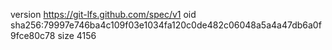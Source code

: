 version https://git-lfs.github.com/spec/v1
oid sha256:79997e746ba4c109f03e1034fa120c0de482c06048a5a4a47db6a0f9fce80c78
size 4156
